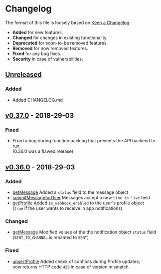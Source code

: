 # Changelog

The format of this file is loosely based on [Keep a Changelog](http://keepachangelog.com/en/1.0.0/):

- **Added** for new features.
- **Changed** for changes in existing functionality.
- **Deprecated** for soon-to-be removed features.
- **Removed** for now removed features.
- **Fixed** for any bug fixes.
- **Security** in case of vulnerabilities.

## [Unreleased]
### Added

- Added CHANGELOG.md

## [v0.37.0] - 2018-29-03

### Fixed
- Fixed a bug during function packing that prevents the API backend to run  
  (0.36.0 was a flawed release)

## [v0.36.0] - 2018-29-03

### Added
- [getMessage] Added a `status` field to the message object
- [submitMessageforUser] Messages accept a new `time_to_live` field
- [getProfile] Added `is_webhook_enabled` to the user's profile object  
  (`true` if the user wants to receive in app notifications)

### Changed
- [getMessage] Modified values of the the notification object `status` field  
  (`SENT_TO_CHANNEL` is renamed to `SENT`)

### Fixed
- [upsertProfile] Added check of conflicts during Profile updates;  
  now returns HTTP code `429` in case of version mismatch

[getService]: https://teamdigitale.github.io/digital-citizenship/api/public.html#operation/getService
[getMessage]: https://teamdigitale.github.io/digital-citizenship/api/public.html#operation/getMessage
[getMessagesByUser]: https://teamdigitale.github.io/digital-citizenship/api/public.html#operation/getMessagesByUser
[submitMessageforUser]: https://teamdigitale.github.io/digital-citizenship/api/public.html#operation/submitMessageforUser
[getProfile]: https://teamdigitale.github.io/digital-citizenship/api/public.html#operation/getProfile
[upsertProfile]: https://teamdigitale.github.io/digital-citizenship/api/public.html#operation/upsertProfile
[getInfo]: https://teamdigitale.github.io/digital-citizenship/api/public.html#operation/getInfo

[Unreleased]: https://github.com/teamdigitale/digital-citizenship-functions/compare/v0.37.0...HEAD
[v0.37.0]: https://github.com/teamdigitale/digital-citizenship-functions/compare/v0.36.0...v0.37.0
[v0.36.0]: https://github.com/teamdigitale/digital-citizenship-functions/compare/v0.35.0...v0.36.0
